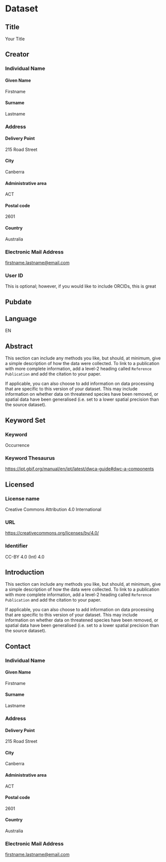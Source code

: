 <!--
This is a metadata template in .Rmd format, which has been formatted such that 
it can render either to the `output` specified in the yaml section (above) AND 
to Ecological Metadata language (EML) using the {delma} R package. Sections can 
be added, re-arranged or removed to suit the dataset being described. Some 
features to be aware of:

- Headings are converted to camelCase for use as EML tags
- Header level sets the degree of nestedness for those tags
- Code blocks whose `label` corresponds to a supplied EML tag are used to set 
  attributes for that tag using `list()`

You can delete this section if you want. See https://delma.ala.org.au for 
software information or https://eml.ecoinformatics.org for information on EML.
-->

# Dataset

## Title
Your Title

## Creator
<!-- The 'creator' element provides the full name of the person, organization, 
or position who created the resource. The list of creators for a resource 
represent the people and organizations who should be cited for the resource.-->

### Individual Name

#### Given Name
Firstname

#### Surname
Lastname

### Address

#### Delivery Point
215 Road Street

#### City
Canberra

#### Administrative area
ACT

#### Postal code
2601

#### Country
Australia

### Electronic Mail Address
firstname.lastname@email.com

### User ID
This is optional; however, if you would like to include ORCIDs, this is great

## Pubdate
<!-- This will be filled in when you write the eml-->

## Language
EN

## Abstract
This section can include any methods you like, but should, at minimum, give a
simple description of how the data were collected. To link to a publication with
more complete information, add a level-2 heading called `Reference Publication`
and add the citation to your paper.

If applicable, you can also choose to add information on data processing that
are specific to this version of your dataset. This may include information on
whether data on threatened species have been removed, or spatial data have been
generalised (i.e. set to a lower spatial precision than the source dataset).

## Keyword Set

### Keyword
Occurrence

### Keyword Thesaurus
https://ipt.gbif.org/manual/en/ipt/latest/dwca-guide#dwc-a-components


## Licensed

### License name
Creative Commons Attribution 4.0 International

### URL
https://creativecommons.org/licenses/by/4.0/

### Identifier
CC-BY 4.0 (Int) 4.0


## Introduction
This section can include any methods you like, but should, at minimum, give a 
simple description of how the data were collected. To link to a publication with 
more complete information, add a level-2 heading called `Reference Publication` 
and add the citation to your paper.

If applicable, you can also choose to add information on data processing that 
are specific to this version of your dataset. This may include information on 
whether data on threatened species have been removed, or spatial data have been 
generalised (i.e. set to a lower spatial precision than the source dataset).


## Contact
<!-- The contact field contains contact information for this dataset. This is 
the person or institution to contact with questions about the use, 
interpretation of a data set.-->

### Individual Name

#### Given Name
Firstname

#### Surname
Lastname

### Address

#### Delivery Point
215 Road Street

#### City
Canberra

#### Administrative area
ACT

#### Postal code
2601

#### Country
Australia

### Electronic Mail Address
firstname.lastname@email.com